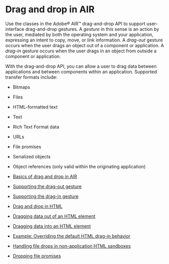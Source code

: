 # Drag and drop in AIR

Use the classes in the Adobe® AIR™ drag-and-drop API to support user-interface
drag-and-drop gestures. A _gesture_ in this sense is an action by the user,
mediated by both the operating system and your application, expressing an intent
to copy, move, or link information. A _drag-out_ gesture occurs when the user
drags an object out of a component or application. A _drag-in_ gesture occurs
when the user drags in an object from outside a component or application.

With the drag-and-drop API, you can allow a user to drag data between
applications and between components within an application. Supported transfer
formats include:

- Bitmaps

- Files

- HTML-formatted text

- Text

- Rich Text Format data

- URLs

- File promises

- Serialized objects

- Object references (only valid within the originating application)

- [Basics of drag and drop in AIR](WS5b3ccc516d4fbf351e63e3d118666ade46-7d85.html)
- [Supporting the drag-out gesture](WS5b3ccc516d4fbf351e63e3d118666ade46-7d84.html)
- [Supporting the drag-in gesture](WS5b3ccc516d4fbf351e63e3d118666ade46-7d83.html)
- [Drag and drop in HTML](WSC982AEFA-D020-41aa-8C3D-37AAEB7C132C.html)
- [Dragging data out of an HTML element](WS2B0094A2-89AF-4a26-A3A9-BABDA0F1798B.html)
- [Dragging data into an HTML element](WS7F3BB91F-4A9F-4c6e-ACBE-36457E4C2A09.html)
- [Example: Overriding the default HTML drag-in behavior](WSEF873500-5E80-418d-80D1-50B8D6CB20FC.html)
- [Handling file drops in non-application HTML sandboxes](WSA15C8AF8-3317-46c5-B9B1-EAD3356A2555.html)
- [Dropping file promises](WSb2ba3b1aad8a27b0cfd6c41228096d713-7fff.html)
